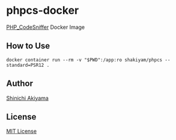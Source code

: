 phpcs-docker
============

[PHP_CodeSniffer](https://github.com/PHPCSStandards/PHP_CodeSniffer) Docker Image

How to Use
----------

```console
docker container run --rm -v "$PWD":/app:ro shakiyam/phpcs --standard=PSR12 .
```

Author
------

[Shinichi Akiyama](https://github.com/shakiyam)

License
-------

[MIT License](https://opensource.org/licenses/MIT)
